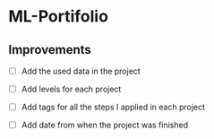# ML-Portifolio

## Improvements
- [ ] Add the used data in the project
- [ ] Add levels for each project
- [ ] Add tags for all the steps I applied in each project
- [ ] Add date from when the project was finished


